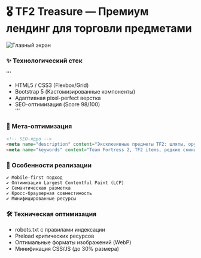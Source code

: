 # 🎖️ TF2 Treasure — Премиум лендинг для торговли предметами  

![Главный экран](img/preview.jpg)  

### ✨ Технологический стек  
'''
- HTML5 / CSS3 (Flexbox/Grid)  
- Bootstrap 5 (Кастомизированные компоненты)  
- Адаптивная pixel-perfect верстка  
- SEO-оптимизация (Score 98/100)  
'''  

### 🔧 Мета-оптимизация  
```html
<!-- SEO-ядро -->
<meta name="description" content="Эксклюзивные предметы TF2: шляпы, оружие и скины. Безопасные сделки с гарантией. Топ-предложения ежедневно!">
<meta name="keywords" content="Team Fortress 2, TF2 items, редкие скины, торговля предметами, игровая валюта, виртуальные товары">
```  

### 🏅 Особенности реализации  
```text
✔ Mobile-first подход  
✔ Оптимизация Largest Contentful Paint (LCP)  
✔ Семантическая разметка  
✔ Кросс-браузерная совместимость  
✔ Минифицированные ресурсы  
```  

### 🛠 Техническая оптимизация  
- robots.txt с правилами индексации  
- Preload критических ресурсов  
- Оптимальные форматы изображений (WebP)  
- Минификация CSS/JS (до 30% размера)  
